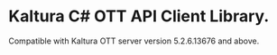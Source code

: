 # Kaltura C# OTT API Client Library.
Compatible with Kaltura OTT server version 5.2.6.13676 and above.
